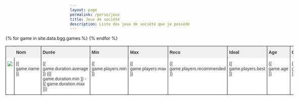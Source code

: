 ```yaml
---
layout: page
permalink: /perso/jeux
title: Jeux de société
description: Liste des jeux de société que je possède
---
```


<style type="text/css">
#tg-s8N2c{ width: 100%; }
.tg  {border-collapse:collapse;border-color:#ccc;border-spacing:0;}
.tg td{background-color:#fff;border-color:#ccc;border-style:solid;border-width:1px;color:#333;
  font-family:Arial, sans-serif;font-size:14px;overflow:hidden;padding:10px 5px;word-break:normal;}
.tg th{background-color:#f0f0f0;border-color:#ccc;border-style:solid;border-width:1px;color:#333;
  font-family:Arial, sans-serif;font-size:14px;font-weight:normal;overflow:hidden;padding:10px 5px;word-break:normal;}
.tg .tg-1sny{border-color:#000000;font-weight:bold;position:-webkit-sticky;position:sticky;text-align:left;top:-1px;
  vertical-align:top;will-change:transform}
.tg .tg-73oq{border-color:#000000;text-align:left;vertical-align:top}
.tg-sort-header::-moz-selection{background:0 0}
.tg-sort-header::selection{background:0 0}.tg-sort-header{cursor:pointer}
.tg-sort-header:after{content:'';float:right;margin-top:7px;border-width:0 5px 5px;border-style:solid;
  border-color:#404040 transparent;visibility:hidden}
.tg-sort-header:hover:after{visibility:visible}
.tg-sort-asc:after,.tg-sort-asc:hover:after,.tg-sort-desc:after{visibility:visible;opacity:.4}
.tg-sort-desc:after{border-bottom:none;border-width:5px 5px 0}@media screen and (max-width: 767px) {.tg {width: auto !important;}.tg col {width: auto !important;}.tg-wrap {overflow-x: auto;-webkit-overflow-scrolling: touch;}}</style>



<!--

## A acheter

<div class="tg-wrap"><table class="tg">
<thead>
  <tr>
    <th class="tg-c3ow1">Bluff</th>
    <th class="tg-c3ow1">Ambiance</th>
    <th class="tg-c3ow1">Jeux a 2</th>
    <th class="tg-c3ow1">Cooperatif</th>
    <th class="tg-c3ow1">Gros jeux</th>
  </tr>
</thead>
<tbody>
  <tr>
    <td class="tg-c3ow">Oriflamme</td>
    <td class="tg-c3ow">Splendor(Marvel ?)</td>
    <td class="tg-c3ow">7 Wonder Duel</td>
    <td class="tg-c3ow">Galèrapagos</td>
    <td class="tg-c3ow">Alchimistes</td>
  </tr>
  <tr>
    <td class="tg-c3ow">Avalon</td>
    <td class="tg-c3ow">Cryptide</td>
    <td class="tg-c3ow">Seasons</td>
    <td class="tg-c3ow">Tranquilité</td>
    <td class="tg-c3ow">Takenoko</td> 
  </tr>
  <tr>
    <td class="tg-c3ow">Complots (Deluxe)</td>
    <td class="tg-c3ow">Code Names</td>
    <td class="tg-c3ow">Mr.Jack</td>
    <td class="tg-c3ow">Pandemic</td>
    <td class="tg-c3ow">Res Arcana</td>
  </tr>
  <tr>
    <td class="tg-c3ow">Mascarades</td>
    <td class="tg-c3ow">Munchkin</td>
    <td class="tg-c3ow">Onitama</td>
    <td class="tg-c3ow">Cerbere</td>
    <td class="tg-c3ow">Clank</td>
  </tr>
  <tr>
    <td class="tg-c3ow">Mafia de Cuba</td>
    <td class="tg-c3ow">Service compris</td>
    <td class="tg-c3ow">Santorini</td>
    <td class="tg-c3ow">Yokai</td>
    <td class="tg-c3ow">Marrakech</td>
  </tr>
  <tr>
    <td class="tg-c3ow">Shadow Hunter</td>
    <td class="tg-c3ow">Troll et dragon</td>
    <td class="tg-c3ow">Shotten totten</td>
    <td class="tg-c3ow">Rescue Polar Bears</td>
    <td class="tg-c3ow">Barrage</td>
  </tr>
</tbody>
</table></div>


1. Alchimistes
2. Takenoko
3. Res Arcana
4. 7 Wonder Duel
5. Oriflamme
6. Galèrapagos
7. Splendor
8. Avalon
9. Complots
10. Clank : Les aventuriers du deck-building
11. Mr.Jack
12. Mascarades
13. Pandemic
14. Seasons
15. Tranquilité
16. Cryptide
17. Marrakech
18. Mafia de Cuba
19. Cerbere
20. Shadow Hunter
21. Yokai
22. Code Names
23. Munchkin
24. Santorini
25. Service compris
26. Barrage
27. Troll et dragon
28. Onitama
29. Shotten totten
30. Rescue Polar Bears
-->

<div class="tg-wrap" style="width:95%; position:absolute; left:2.5%; padding-bottom: 50px;"><table id="tg-s8N2c" class="tg">
<thead>
  <tr>
    <th class="tg-1sny"></th>
    <th class="tg-1sny">Nom</th>
    <th class="tg-1sny">Durée</th>
    <th class="tg-1sny">Min <i class="fa fa-user"></i></th>
    <th class="tg-1sny">Max <i class="fa fa-user"></i></th>
    <th class="tg-1sny">Reco <i class="fa fa-user"></i></th>
    <th class="tg-1sny">Ideal <i class="fa fa-user"></i></th>
    <th class="tg-1sny">Age</th>
    <th class="tg-1sny">Complexité</th>
    <th class="tg-1sny">Note</th>
    <th class="tg-1sny">Traduisible</th>
  </tr>
</thead>
<tbody>
  {% for game in site.data.bgg.games %}
    <tr>
      <td class="tg-73oq"><a href="{{ game.url }}"><img src="{{ game.thumbnail }}"></a></td>
      <td class="tg-73oq">{{ game.name }}</td>
      <td class="tg-73oq">{{ game.duration.average }} ({{ game.duration.min }} - {{ game.duration.max }})</td>
      <td class="tg-73oq">{{ game.players.min }}</td>
      <td class="tg-73oq">{{ game.players.max }}</td>
      <td class="tg-73oq">{{ game.players.recommended }}</td>
      <td class="tg-73oq">{{ game.players.best }}</td>
      <td class="tg-73oq">{{ game.age }}</td>
      <td class="tg-73oq">{{ game.complexity }}</td>
      <td class="tg-73oq">{{ game.rating }}</td>
      <td class="tg-73oq">{{ game.langdep }}</td>
    </tr>
  {% endfor %}
</tbody>
</table></div>
<!--
<div class="tg-wrap" style="width:95%; position:absolute; left:2.5%; padding-bottom: 50px;"><table id="tg-s8N2c" class="tg">
<thead>
  <tr>
    <th class="tg-1sny">Nom</th>
    <th class="tg-1sny">Durée</th>
    <th class="tg-1sny">Minimum de Joueurs</th>
    <th class="tg-1sny">Maximum de Joueurs</th>
    <th class="tg-1sny">Nombre de Joueurs Ideal</th>
    <th class="tg-1sny">Age</th>
    <th class="tg-1sny">Complexité (de BGG)</th>
    <th class="tg-1sny">Emplacement</th>
    <th class="tg-1sny">Informations suplémentaires</th>
  </tr>
</thead>
<tbody>
  {% for game in site.data.boardgames.games %}
    <tr>
      <td class="tg-73oq">{{ game.name }}</td>
      <td class="tg-73oq">{{ game.duration }}</td>
      <td class="tg-73oq">{{ game.minPlayer }}</td>
      <td class="tg-73oq">{{ game.maxPlayer }}</td>
      <td class="tg-73oq">{{ game.bestPlayer }}</td>
      <td class="tg-73oq">{{ game.age }}</td>
      <td class="tg-73oq">{{ game.complexity }}</td>
      <td class="tg-73oq">{{ game.storage }}</td>
      <td class="tg-73oq">{{ game.infos }}</td>
    </tr>
  {% endfor %}
</tbody>
</table></div>-->
<script charset="utf-8">var TGSort=window.TGSort||function(n){"use strict";function r(n){return n?n.length:0}function t(n,t,e,o=0){for(e=r(n);o<e;++o)t(n[o],o)}function e(n){return n.split("").reverse().join("")}function o(n){var e=n[0];return t(n,function(n){for(;!n.startsWith(e);)e=e.substring(0,r(e)-1)}),r(e)}function u(n,r,e=[]){return t(n,function(n){r(n)&&e.push(n)}),e}var a=parseFloat;function i(n,r){return function(t){var e="";return t.replace(n,function(n,t,o){return e=t.replace(r,"")+"."+(o||"").substring(1)}),a(e)}}var s=i(/^(?:\s*)([+-]?(?:\d+)(?:,\d{3})*)(\.\d*)?$/g,/,/g),c=i(/^(?:\s*)([+-]?(?:\d+)(?:\.\d{3})*)(,\d*)?$/g,/\./g);function f(n){var t=a(n);return!isNaN(t)&&r(""+t)+1>=r(n)?t:NaN}function d(n){var e=[],o=n;return t([f,s,c],function(u){var a=[],i=[];t(n,function(n,r){r=u(n),a.push(r),r||i.push(n)}),r(i)<r(o)&&(o=i,e=a)}),r(u(o,function(n){return n==o[0]}))==r(o)?e:[]}function v(n){if("TABLE"==n.nodeName){for(var a=function(r){var e,o,u=[],a=[];return function n(r,e){e(r),t(r.childNodes,function(r){n(r,e)})}(n,function(n){"TR"==(o=n.nodeName)?(e=[],u.push(e),a.push(n)):"TD"!=o&&"TH"!=o||e.push(n)}),[u,a]}(),i=a[0],s=a[1],c=r(i),f=c>1&&r(i[0])<r(i[1])?1:0,v=f+1,p=i[f],h=r(p),l=[],g=[],N=[],m=v;m<c;++m){for(var T=0;T<h;++T){r(g)<h&&g.push([]);var C=i[m][T],L=C.textContent||C.innerText||"";g[T].push(L.trim())}N.push(m-v)}t(p,function(n,t){l[t]=0;var a=n.classList;a.add("tg-sort-header"),n.addEventListener("click",function(){var n=l[t];!function(){for(var n=0;n<h;++n){var r=p[n].classList;r.remove("tg-sort-asc"),r.remove("tg-sort-desc"),l[n]=0}}(),(n=1==n?-1:+!n)&&a.add(n>0?"tg-sort-asc":"tg-sort-desc"),l[t]=n;var i,f=g[t],m=function(r,t){return n*f[r].localeCompare(f[t])||n*(r-t)},T=function(n){var t=d(n);if(!r(t)){var u=o(n),a=o(n.map(e));t=d(n.map(function(n){return n.substring(u,r(n)-a)}))}return t}(f);(r(T)||r(T=r(u(i=f.map(Date.parse),isNaN))?[]:i))&&(m=function(r,t){var e=T[r],o=T[t],u=isNaN(e),a=isNaN(o);return u&&a?0:u?-n:a?n:e>o?n:e<o?-n:n*(r-t)});var C,L=N.slice();L.sort(m);for(var E=v;E<c;++E)(C=s[E].parentNode).removeChild(s[E]);for(E=v;E<c;++E)C.appendChild(s[v+L[E-v]])})})}}n.addEventListener("DOMContentLoaded",function(){for(var t=n.getElementsByClassName("tg"),e=0;e<r(t);++e)try{v(t[e])}catch(n){}})}(document)</script>